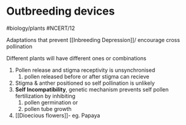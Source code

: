 # Outbreeding devices
#biology/plants #NCERT/12 

Adaptations that prevent [[Inbreeding Depression]]/ encourage cross pollination

Different plants will have different ones or combinations
1. Pollen release and stigma receptivity is unsynchronised
	1. pollen released before or after stigma can recieve
2. Stigma & anther positioned so self pollination is unlikely
3. **Self Incompatibility**, genetic mechanism prevents self pollen fertilization by inhibiting
	1. pollen germination or
	2. pollen tube growth
4. [[Dioecious flowers]]- eg. Papaya

